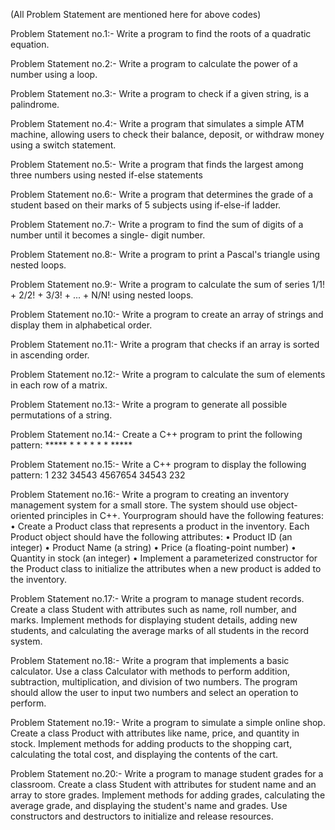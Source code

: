 (All Problem Statement are mentioned here for above codes)

Problem Statement no.1:- Write a program to find the roots of a quadratic equation.

Problem Statement no.2:- Write a program to calculate the power of a number using a loop.

Problem Statement no.3:- Write a program to check if a given string, is a palindrome.

Problem Statement no.4:- Write a program that simulates a simple ATM machine, allowing users to check
their balance, deposit, or withdraw money using a switch statement.

Problem Statement no.5:- Write a program that finds the largest among three numbers using nested if-else
statements

Problem Statement no.6:- Write a program that determines the grade of a student based on their marks of 5
subjects using if-else-if ladder.

Problem Statement no.7:- Write a program to find the sum of digits of a number until it becomes a single-
digit number.

Problem Statement no.8:- Write a program to print a Pascal's triangle using nested loops.

Problem Statement no.9:- Write a program to calculate the sum of series 1/1! + 2/2! + 3/3! + ... + N/N! using
nested loops.

Problem Statement no.10:- Write a program to create an array of strings and display them in alphabetical
order.

Problem Statement no.11:- Write a program that checks if an array is sorted in ascending order.

Problem Statement no.12:- Write a program to calculate the sum of elements in each row of a matrix.

Problem Statement no.13:- Write a program to generate all possible permutations of a string.

Problem Statement no.14:- Create a C++ program to print the following pattern:
    *****
    * *
    * *
    * *
    *****

Problem Statement no.15:- Write a C++ program to display the following pattern:
1
232
34543
4567654
34543
232

Problem Statement no.16:- Write a program to creating an inventory management system for a small store.
The system should use object-oriented principles in C++. Yourprogram should
have the following features:
• Create a Product class that represents a product in the inventory. Each
Product object should have the following attributes:
• Product ID (an integer)
• Product Name (a string)
• Price (a floating-point number)
• Quantity in stock (an integer)
• Implement a parameterized constructor for the Product class to
initialize the attributes when a new product is added to the inventory.

Problem Statement no.17:- Write a program to manage student records. Create a class Student with
attributes such as name, roll number, and marks. Implement methods for
displaying student details, adding new students, and calculating the average
marks of all students in the record system.

Problem Statement no.18:- Write a program that implements a basic calculator. Use a class Calculator
with methods to perform addition, subtraction, multiplication, and division of
two numbers. The program should allow the user to input two numbers and
select an operation to perform.

Problem Statement no.19:- Write a program to simulate a simple online shop. Create a class Product with
attributes like name, price, and quantity in stock. Implement methods for
adding products to the shopping cart, calculating the total cost, and displaying
the contents of the cart.

Problem Statement no.20:- Write a program to manage student grades for a classroom. Create a class
Student with attributes for student name and an array to store grades.
Implement methods for adding grades, calculating the average grade, and
displaying the student's name and grades. Use constructors and destructors to
initialize and release resources.
